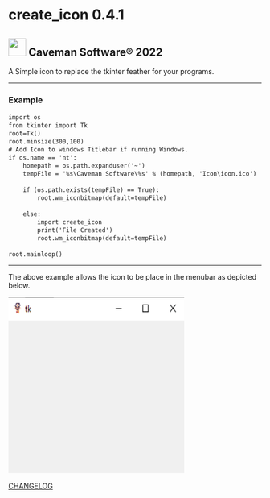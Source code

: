 # create_icon 0.4.1

## <img src="https://raw.githubusercontent.com/Caveman-Software/mygui/main/Icon.png" width="35" height="35">  Caveman Software® 2022

A Simple icon to replace the tkinter feather for your programs.

----------

### Example

    import os
    from tkinter import Tk
    root=Tk()
    root.minsize(300,100)
    # Add Icon to windows Titlebar if running Windows.
    if os.name == 'nt':
        homepath = os.path.expanduser('~')
        tempFile = '%s\Caveman Software\%s' % (homepath, 'Icon\icon.ico')

        if (os.path.exists(tempFile) == True):
            root.wm_iconbitmap(default=tempFile)

        else:
            import create_icon
            print('File Created')
            root.wm_iconbitmap(default=tempFile)

    root.mainloop()

----------

The above example allows the icon to be place in the menubar as depicted below.

<img src="https://raw.githubusercontent.com/Caveman-Software/create_icon/main/Capture.PNG" width="350" height="350">

[CHANGELOG](CHANGELOG.md)
